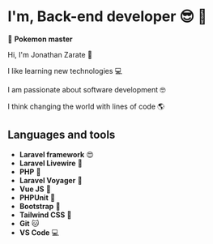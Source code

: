 # I'm, Back-end developer :sunglasses: :rocket:

:elephant: **Pokemon master** 

Hi, I'm Jonathan Zarate 🤘
<p>I like learning new technologies 💻</p>
<p>I am passionate about software development 🤓</p>
<p>I think changing the world with lines of code 🌎</p>

## Languages and tools

* **Laravel framework** :heart_eyes:
* **Laravel Livewire** :octopus:
* **PHP** :elephant:
* **Laravel Voyager** :ocean:
* **Vue JS** :green_heart:
* **PHPUnit** 🧪
* **Bootstrap** 💅
* **Tailwind CSS** :speak_no_evil:
* **Git** :cat:
* **VS Code** :computer:

